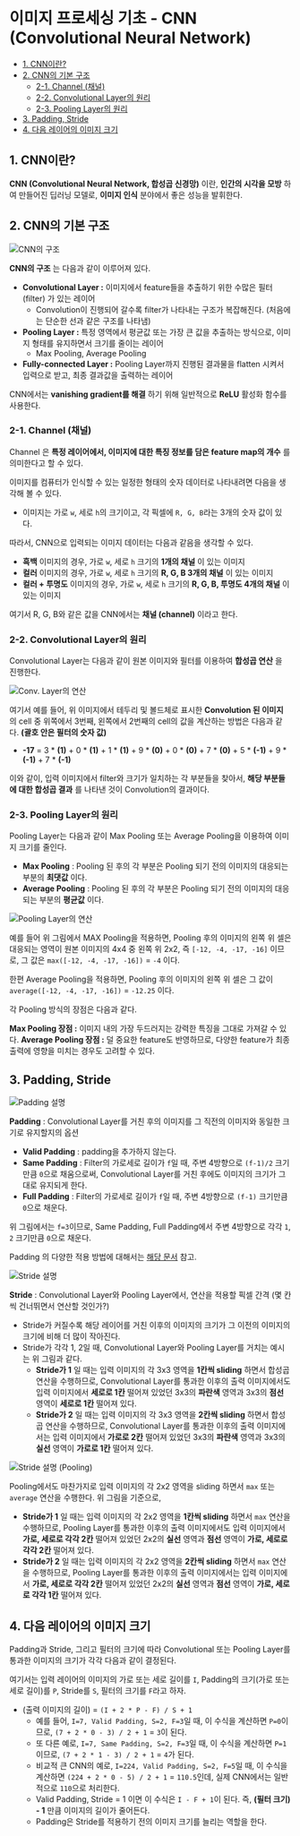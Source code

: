 # 이미지 프로세싱 기초 - CNN (Convolutional Neural Network)

* [1. CNN이란?](#1-cnn이란)
* [2. CNN의 기본 구조](#2-cnn의-기본-구조)
  * [2-1. Channel (채널)](#2-1-channel-채널)
  * [2-2. Convolutional Layer의 원리](#2-2-convolutional-layer의-원리)
  * [2-3. Pooling Layer의 원리](#2-3-pooling-layer의-원리)
* [3. Padding, Stride](#3-padding-stride)
* [4. 다음 레이어의 이미지 크기](#4-다음-레이어의-이미지-크기)

## 1. CNN이란?

**CNN (Convolutional Neural Network, 합성곱 신경망)** 이란, **인간의 시각을 모방** 하여 만들어진 딥러닝 모델로, **이미지 인식** 분야에서 좋은 성능을 발휘한다.

## 2. CNN의 기본 구조

![CNN의 구조](./images/CNN_1.PNG)

**CNN의 구조** 는 다음과 같이 이루어져 있다.
* **Convolutional Layer :** 이미지에서 feature들을 추출하기 위한 수많은 필터 (filter) 가 있는 레이어
  * Convolution이 진행되어 갈수록 filter가 나타내는 구조가 복잡해진다. (처음에는 단순한 선과 같은 구조를 나타냄)
* **Pooling Layer :** 특정 영역에서 평균값 또는 가장 큰 값을 추출하는 방식으로, 이미지 형태를 유지하면서 크기를 줄이는 레이어
  * Max Pooling, Average Pooling
* **Fully-connected Layer :** Pooling Layer까지 진행된 결과물을 flatten 시켜서 입력으로 받고, 최종 결과값을 출력하는 레이어

CNN에서는 **vanishing gradient를 해결** 하기 위해 일반적으로 **ReLU** 활성화 함수를 사용한다.

### 2-1. Channel (채널)

Channel 은 **특정 레이어에서, 이미지에 대한 특징 정보를 담은 feature map의 개수** 를 의미한다고 할 수 있다.

이미지를 컴퓨터가 인식할 수 있는 일정한 형태의 숫자 데이터로 나타내려면 다음을 생각해 볼 수 있다.
* 이미지는 가로 ```w```, 세로 ```h```의 크기이고, 각 픽셀에 ```R, G, B```라는 3개의 숫자 값이 있다.

따라서, CNN으로 입력되는 이미지 데이터는 다음과 같음을 생각할 수 있다.
* **흑백** 이미지의 경우, 가로 ```w```, 세로 ```h``` 크기의 **1개의 채널** 이 있는 이미지
* **컬러** 이미지의 경우, 가로 ```w```, 세로 ```h``` 크기의 **R, G, B 3개의 채널** 이 있는 이미지
* **컬러 + 투명도** 이미지의 경우, 가로 ```w```, 세로 ```h``` 크기의 **R, G, B, 투명도 4개의 채널** 이 있는 이미지

여기서 R, G, B와 같은 값을 CNN에서는 **채널 (channel)** 이라고 한다.

### 2-2. Convolutional Layer의 원리

Convolutional Layer는 다음과 같이 원본 이미지와 필터를 이용하여 **합성곱 연산** 을 진행한다.

![Conv. Layer의 연산](./images/CNN_2.PNG)

여기서 예를 들어, 위 이미지에서 테두리 및 볼드체로 표시한 **Convolution 된 이미지** 의 cell 중 위쪽에서 3번째, 왼쪽에서 2번째의 cell의 값을 계산하는 방법은 다음과 같다. **(괄호 안은 필터의 숫자 값)**
* **-17** = 3 * **(1)** + 0 * **(1)** + 1 * **(1)** + 9 * **(0)** + 0 * **(0)** + 7 * **(0)** + 5 * **(-1)** + 9 * **(-1)** + 7 * **(-1)**

이와 같이, 입력 이미지에서 filter와 크기가 일치하는 각 부분들을 찾아서, **해당 부분들에 대한 합성곱 결과** 를 나타낸 것이 Convolution의 결과이다.

### 2-3. Pooling Layer의 원리

Pooling Layer는 다음과 같이 Max Pooling 또는 Average Pooling을 이용하여 이미지 크기를 줄인다.

* **Max Pooling** : Pooling 된 후의 각 부분은 Pooling 되기 전의 이미지의 대응되는 부분의 **최댓값** 이다.
* **Average Pooling** : Pooling 된 후의 각 부분은 Pooling 되기 전의 이미지의 대응되는 부분의 **평균값** 이다.

![Pooling Layer의 연산](./images/CNN_3.PNG)

예를 들어 위 그림에서 MAX Pooling을 적용하면, Pooling 후의 이미지의 왼쪽 위 셀은 대응되는 영역이 원본 이미지의 4x4 중 왼쪽 위 2x2, 즉 ```[-12, -4, -17, -16]``` 이므로, 그 값은 ```max([-12, -4, -17, -16])``` = ```-4``` 이다.

한편 Average Pooling을 적용하면, Pooling 후의 이미지의 왼쪽 위 셀은 그 값이 ```average([-12, -4, -17, -16])``` = ```-12.25``` 이다.

각 Pooling 방식의 장점은 다음과 같다.

**Max Pooling 장점 :** 이미지 내의 가장 두드러지는 강력한 특징을 그대로 가져갈 수 있다.
**Average Pooling 장점 :** 덜 중요한 feature도 반영하므로, 다양한 feature가 최종 출력에 영향을 미치는 경우도 고려할 수 있다. 

## 3. Padding, Stride

![Padding 설명](./images/CNN_4.PNG)

**Padding** : Convolutional Layer를 거친 후의 이미지를 그 직전의 이미지와 동일한 크기로 유지할지의 옵션
* **Valid Padding** : padding을 추가하지 않는다.
* **Same Padding** : Filter의 가로세로 길이가 ```f```일 때, 주변 4방향으로 ```(f-1)/2``` 크기만큼 ```0```으로 채움으로써, Convolutional Layer를 거친 후에도 이미지의 크기가 그대로 유지되게 한다.
* **Full Padding** : Filter의 가로세로 길이가 ```f```일 때, 주변 4방향으로 ```(f-1)``` 크기만큼 ```0```으로 채운다.

위 그림에서는 ```f=3```이므로, Same Padding, Full Padding에서 주변 4방향으로 각각 ```1```, ```2``` 크기만큼 ```0```으로 채운다.

Padding 의 다양한 적용 방법에 대해서는 [해당 문서](Basics_CNN_Paddings.md) 참고.

![Stride 설명](./images/CNN_5.PNG)

**Stride** : Convolutional Layer와 Pooling Layer에서, 연산을 적용할 픽셀 간격 (몇 칸씩 건너뛰면서 연산할 것인가?)
* Stride가 커질수록 해당 레이어를 거친 이후의 이미지의 크기가 그 이전의 이미지의 크기에 비해 더 많이 작아진다.
* Stride가 각각 1, 2일 때, Convolutional Layer와 Pooling Layer를 거치는 예시는 위 그림과 같다.
  * **Stride가 1** 일 때는 입력 이미지의 각 3x3 영역을 **1칸씩 sliding** 하면서 합성곱 연산을 수행하므로, Convolutional Layer를 통과한 이후의 출력 이미지에서도 입력 이미지에서 **세로로 1칸** 떨어져 있었던 3x3의 **파란색** 영역과 3x3의 **점선** 영역이 **세로로 1칸** 떨어져 있다.
  * **Stride가 2** 일 때는 입력 이미지의 각 3x3 영역을 **2칸씩 sliding** 하면서 합성곱 연산을 수행하므로, Convolutional Layer를 통과한 이후의 출력 이미지에서는 입력 이미지에서 **가로로 2칸** 떨어져 있었던 3x3의 **파란색** 영역과 3x3의 **실선** 영역이 **가로로 1칸** 떨어져 있다.

![Stride 설명 (Pooling)](./images/CNN_6.PNG)

Pooling에서도 마찬가지로 입력 이미지의 각 2x2 영역을 sliding 하면서 ```max``` 또는 ```average``` 연산을 수행한다. 위 그림을 기준으로,
* **Stride가 1** 일 때는 입력 이미지의 각 2x2 영역을 **1칸씩 sliding** 하면서 ```max``` 연산을 수행하므로, Pooling Layer를 통과한 이후의 출력 이미지에서도 입력 이미지에서 **가로, 세로로 각각 2칸** 떨어져 있었던 2x2의 **실선** 영역과 **점선** 영역이 **가로, 세로로 각각 2칸** 떨어져 있다.
* **Stride가 2** 일 때는 입력 이미지의 각 2x2 영역을 **2칸씩 sliding** 하면서 ```max``` 연산을 수행하므로, Pooling Layer를 통과한 이후의 출력 이미지에서는 입력 이미지에서 **가로, 세로로 각각 2칸** 떨어져 있었던 2x2의 **실선** 영역과 **점선** 영역이 **가로, 세로로 각각 1칸** 떨어져 있다.

## 4. 다음 레이어의 이미지 크기

Padding과 Stride, 그리고 필터의 크기에 따라 Convolutional 또는 Pooling Layer를 통과한 이미지의 크기가 각각 다음과 같이 결정된다.

여기서는 입력 레이어의 이미지의 가로 또는 세로 길이를 ```I```, Padding의 크기(가로 또는 세로 길이)를 ```P```, Stride를 ```S```, 필터의 크기를 ```F```라고 하자.

* (출력 이미지의 길이) = ```(I + 2 * P - F) / S + 1```
  * 예를 들어, ```I=7, Valid Padding, S=2, F=3```일 때, 이 수식을 계산하면 ```P=0```이므로, ```(7 + 2 * 0 - 3) / 2 + 1``` = ```3```이 된다.
  * 또 다른 예로, ```I=7, Same Padding, S=2, F=3```일 때, 이 수식을 계산하면 ```P=1```이므로, ```(7 + 2 * 1 - 3) / 2 + 1``` = ```4```가 된다.
  * 비교적 큰 CNN의 예로, ```I=224, Valid Padding, S=2, F=5```일 때, 이 수식을 계산하면 ```(224 + 2 * 0 - 5) / 2 + 1``` = ```110.5```인데, 실제 CNN에서는 일반적으로 ```110```으로 처리한다.
  * Valid Padding, Stride = 1 이면 이 수식은 ```I - F + 1```이 된다. 즉, **(필터 크기) - 1** 만큼 이미지의 길이가 줄어든다.
  * Padding은 Stride를 적용하기 전의 이미지 크기를 늘리는 역할을 한다. 